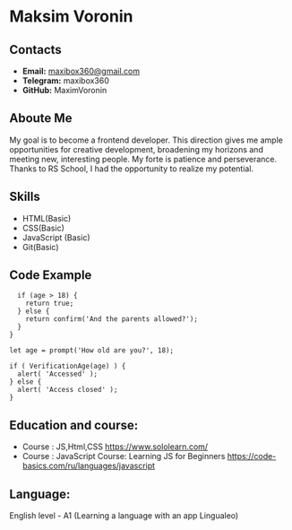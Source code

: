 # Maksim Voronin

## Contacts

  * __Email:__ maxibox360@gmail.com
  * __Telegram:__ maxibox360
  * __GitHub:__ MaximVoronin


## Aboute Me

  My goal is to become a frontend developer. This direction gives me ample opportunities for creative development, broadening my horizons and meeting new, interesting people. My forte is patience and perseverance. Thanks to RS School, I had the opportunity to realize my potential.


## Skills

  * HTML(Basic)
  * CSS(Basic)
  * JavaScript (Basic)
  * Git(Basic)

## Code Example
``` function VerificationAge(age) {
  if (age > 18) {
    return true;
  } else {
    return confirm('And the parents allowed?');
  }
}

let age = prompt('How old are you?', 18);

if ( VerificationAge(age) ) {
  alert( 'Accessed' );
} else {
  alert( 'Access closed' );
}
```

## Education and course:
  * Course : JS,Html,CSS https://www.sololearn.com/
  * Course : JavaScript Course: Learning JS for Beginners https://code-basics.com/ru/languages/javascript


## Language:

English level - A1 (Learning a language with an app Lingualeo)
